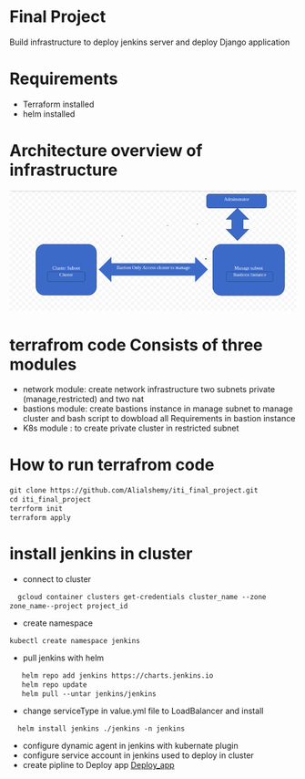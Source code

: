 # Final Project
  Build infrastructure to deploy jenkins server and deploy Django application
# Requirements
  - Terraform installed
  - helm installed
# Architecture overview of infrastructure
![Architecture](https://github.com/Alialshemy/iti_final_project/blob/main/images/infastracture.png)

# terrafrom code  Consists of three modules
  - network module:  create network infrastructure two subnets private (manage,restricted) and two nat 
  - bastions module:  create bastions instance in manage subnet to manage cluster and bash script to dowbload all Requirements in bastion instance 
  - K8s module : to create private cluster in restricted subnet
# How to run terrafrom code
   ```
   git clone https://github.com/Alialshemy/iti_final_project.git
   cd iti_final_project
   terrform init 
   terraform apply
   ```
# install jenkins in cluster 
 - connect to cluster 
  ```
    gcloud container clusters get-credentials cluster_name --zone zone_name--project project_id
  ```
  - create namespace 
  ``` 
  kubectl create namespace jenkins
  ```
 - pull jenkins with helm 
```
   helm repo add jenkins https://charts.jenkins.io
   helm repo update
   helm pull --untar jenkins/jenkins
```
  - change serviceType in value.yml file to LoadBalancer and install
``` 
  helm install jenkins ./jenkins -n jenkins
```
- configure dynamic agent in jenkins with kubernate plugin 
- configure service account in jenkins used to  deploy in cluster
- create pipline to Deploy app [Deploy_app](https://github.com/Alialshemy/Django_app.git)
 


